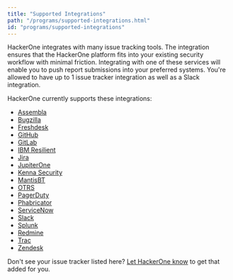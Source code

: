 ```yaml
---
title: "Supported Integrations"
path: "/programs/supported-integrations.html"
id: "programs/supported-integrations"
---
```

HackerOne integrates with many issue tracking tools. The integration ensures that the HackerOne platform fits into your existing security workflow with minimal friction. Integrating with one of these services will enable you to push report submissions into your preferred systems. You're allowed to have up to 1 issue tracker integration as well as a Slack integration.  

HackerOne currently supports these integrations:
* [Assembla](assembla-integration.html)
* [Bugzilla](bugzilla-integration.html)
* [Freshdesk](freshdesk-integration.html)
* [GitHub](github-integration.html)
* [GitLab](gitlab-integration.html)
* [IBM Resilient](ibm-resilient.html)
* [Jira](jira-integration.html)
* [JupiterOne](https://jupiterone.com/features/integrations/hackerone-integration/)
* [Kenna Security](kenna-security.html)
* [MantisBT](mantisbt-integration.html)
* [OTRS](otrs-integration.html)
* [PagerDuty](pagerduty-integration.html)
* [Phabricator](phabricator-integration.html)
* [ServiceNow](servicenow-integration.html)
* [Slack](slack-integration.html)
* [Splunk](splunk-integration.html)
* [Redmine](redmine-integration.html)
* [Trac](trac-integration.html)
* [Zendesk](zendesk-integration.html)

Don't see your issue tracker listed here? [Let HackerOne know](https://support.hackerone.com/hc/en-us/requests/new) to get that added for you.
